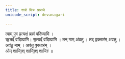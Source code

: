 ```yaml
---
title: शन्नो मित्रः प्रारम्भे
unicode_script: devanagari

---
```

<div class="js_include" includetitle="false" newlevelforh1="2" unfilled url="../shanno_mitraH.md"></div>  

त्वाम् ए॒व प्र॒त्यक्षं॒ ब्रह्म॑ वदिष्यामि ।  
ऋ॒तव्ँ व॑दिष्यामि। स॒त्यव्ँ व॑दिष्यामि । 
तन् माम् अ॑वतु । तद् व॒क्तार॑म् अवतु ।  
अव॑तु॒ माम् । अव॑तु व॒क्तार॑म् ।  
ओम् शान्ति॒श् शान्ति॒श् शान्तिः॑ ॥